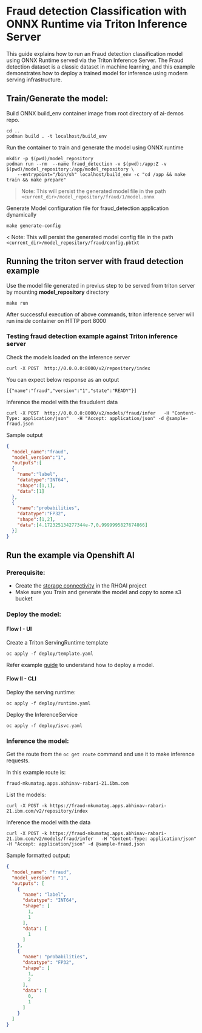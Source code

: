 # Fraud detection Classification with ONNX Runtime via Triton Inference Server

This guide explains how to run an Fraud detection classification model using ONNX Runtime served via the Triton Inference Server. The Fraud detection dataset is a classic dataset in machine learning, and this example demonstrates how to deploy a trained model for inference using modern serving infrastructure.

## Train/Generate the model:
Build ONNX build_env container image from root directory of ai-demos repo.
```
cd ..
podman build . -t localhost/build_env
```

Run the container to train and generate the model using ONNX runtime
```
mkdir -p $(pwd)/model_repository
podman run --rm  --name fraud_detection -v $(pwd):/app:Z -v $(pwd)/model_repository:/app/model_repository \
    --entrypoint="/bin/sh" localhost/build_env -c "cd /app && make train && make prepare"
```

> Note: This will persist the generated model file in the path `<current_dir>/model_repository/fraud/1/model.onnx`

Generate Model configuration file for fraud_detection application dynamically
```
make generate-config
```

< Note: This will persist the generated model config file in the path `<current_dir>/model_repository/fraud/config.pbtxt`


## Running the triton server with fraud detection example

Use the model file generated in previus step to be served from triton server by mounting **model_repository** directory

```
make run
```

After successful execution of above commands, triton inference server will run inside container on HTTP port 8000

### Testing fraud detection example against Triton inference server
Check the models loaded on the inference server

```
curl -X POST  http://0.0.0.0:8000/v2/repository/index
```

You can expect below response as an output
```
[{"name":"fraud","version":"1","state":"READY"}]
```

Inference the model with the fraudulent data
```
curl -X POST  http://0.0.0.0:8000/v2/models/fraud/infer   -H "Content-Type: application/json"   -H "Accept: application/json" -d @sample-fraud.json
```

Sample output
```json
{
  "model_name":"fraud",
  "model_version":"1",
  "outputs":[
  {
    "name":"label",
    "datatype":"INT64",
    "shape":[1,1],
    "data":[1]
  },
  {
    "name":"probabilities",
    "datatype":"FP32",
    "shape":[1,2],
    "data":[4.172325134277344e-7,0.9999995827674866]
  }]
}
```

## Run the example via Openshift AI

### Prerequisite:

- Create the [storage connectivity](https://docs.redhat.com/en/documentation/red_hat_openshift_ai_self-managed/2.22/html/openshift_ai_tutorial_-_fraud_detection_example/setting-up-a-project-and-storage#creating-connections-to-storage) in the RHOAI project
- Make sure you Train and generate the model and copy to some s3 bucket

### Deploy the model:
#### Flow I - UI
Create a Triton ServingRuntime template
```
oc apply -f deploy/template.yaml
```

Refer example [guide](https://docs.redhat.com/en/documentation/red_hat_openshift_ai_self-managed/2.22/html/openshift_ai_tutorial_-_fraud_detection_example/deploying-and-testing-a-model) to understand how to deploy a model.

#### Flow II - CLI
Deploy the serving runtime:
```
oc apply -f deploy/runtime.yaml
```


Deploy the InferenceService

```
oc apply -f deploy/isvc.yaml
```

### Inference the model:

Get the route from the `oc get route` command and use it to make inference requests.

In this example route is:

```
fraud-mkumatag.apps.abhinav-rabari-21.ibm.com
```

List the models:

```
curl -X POST -k https://fraud-mkumatag.apps.abhinav-rabari-21.ibm.com/v2/repository/index
```

Inference the model with the data
```
curl -X POST -k https://fraud-mkumatag.apps.abhinav-rabari-21.ibm.com/v2/models/fraud/infer   -H "Content-Type: application/json"   -H "Accept: application/json" -d @sample-fraud.json
```

Sample formatted output:
```json
{
  "model_name": "fraud",
  "model_version": "1",
  "outputs": [
    {
      "name": "label",
      "datatype": "INT64",
      "shape": [
        1,
        1
      ],
      "data": [
        1
      ]
    },
    {
      "name": "probabilities",
      "datatype": "FP32",
      "shape": [
        1,
        2
      ],
      "data": [
        0,
        1
      ]
    }
  ]
}
```
